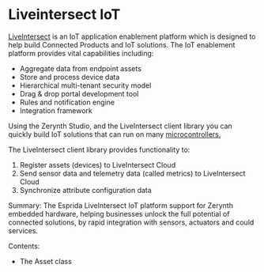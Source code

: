 # Liveintersect IoT

[LiveIntersect](https://esprida.com/platform/) is an IoT application enablement platform which is designed to help build Connected Products and IoT solutions.  The IoT enablement platform provides vital capabilities including:


* Aggregate data from endpoint assets
* Store and process device data
* Hierarchical multi-tenant security model
* Drag & drop portal development tool
* Rules and notification engine
* Integration framework

Using the Zerynth Studio, and the LiveIntersect client library you can quickly build IoT solutions that can run on many [microcontrollers.](https://www.zerynth.com/zerynth-supported-devices/)

The LiveIntersect client library provides functionality to:


1. Register assets (devices) to LiveIntersect Cloud
2. Send sensor data and telemetry data (called metrics) to LiveIntersect Cloud
3. Synchronize attribute configuration data

Summary:
The Esprida LiveIntersect IoT platform support for Zerynth embedded hardware, helping businesses unlock the full potential of connected solutions, by rapid integration with sensors, actuators and could services.

Contents:


* The Asset class
<!--stackedit_data:
eyJoaXN0b3J5IjpbLTYzNTEzMTExNF19
-->